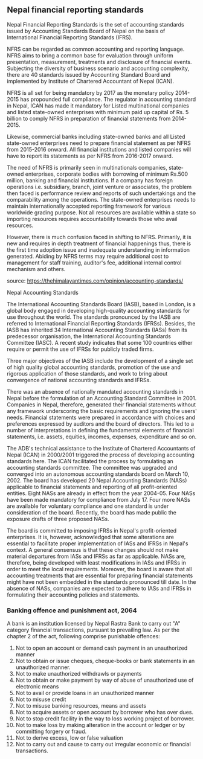 ## Nepal financial reporting standards

Nepal Financial Reporting Standards is the set of accounting standards issued by Accounting Standards Board of Nepal on the basis of International Financial Reporting Standards (IFRS).

NFRS can be regarded as common accounting and reporting language. NFRS aims to bring a common base for evaluation through uniform presentation, measurement, treatments and disclosure of financial events. Subjecting the diversity of business scenario and accounting complexity, there are 40 standards issued by Accounting Standard Board and implemented by Institute of Chartered Accountant of Nepal (ICAN).

NFRS is all set for being mandatory by 2017 as the monetary policy 2014-2015 has propounded full compliance. The regulator in accounting standard in Nepal, ICAN has made it mandatory for Listed multinational companies and listed state-owned enterprises with minimum paid up capital of Rs. 5 billion to comply NFRS in preparation of financial statements from 2014-2015.

Likewise, commercial banks including state-owned banks and all Listed state-owned enterprises need to prepare financial statement as per NFRS from 2015-2016 onward. All financial institutions and listed companies will have to report its statements as per NFRS from 2016-2017 onward.

The need of NFRS is primarily seen in multinationals companies, state-owned enterprises, corporate bodies with borrowing of minimum Rs.500 million, banking and financial institutions. If a company has foreign operations i.e. subsidiary, branch, joint venture or associates, the problem then faced is performance review and reports of such undertakings and the comparability among the operations. The state-owned enterprises needs to maintain internationally accepted reporting framework for various worldwide grading purpose. Not all resources are available within a state so importing resources requires accountability towards those who avail resources.

However, there is much confusion faced in shifting to NFRS. Primarily, it is new and requires in depth treatment of financial happenings thus, there is the first time adoption issue and inadequate understanding in information generated. Abiding by NFRS terms may require additional cost to management for staff training, auditor's fee, additional internal control mechanism and others.

source: https://thehimalayantimes.com/opinion/accounting-standards/

Nepal Accounting Standards

The International Accounting Standards Board (IASB), based in London, is a global body engaged in developing high-quality accounting standards for use throughout the world. The standards pronounced by the IASB are referred to International Financial Reporting Standards (IFRSs). Besides, the IASB has inherited 34 International Accounting Standards (IASs) from its predecessor organisation, the International Accounting Standards Committee (IASC). A recent study indicates that some 100 countries either require or permit the use of IFRSs for publicly traded firms.

Three major objectives of the IASB include the development of a single set of high quality global accounting standards, promotion of the use and rigorous application of those standards, and work to bring about convergence of national accounting standards and IFRSs.

There was an absence of nationally mandated accounting standards in Nepal before the formulation of an Accounting Standard Committee in 2001. Companies in Nepal, therefore, generated their financial statements without any framework underscoring the basic requirements and ignoring the users' needs. Financial statements were prepared in accordance with choices and preferences expressed by auditors and the board of directors. This led to a number of interpretations in defining the fundamental elements of financial statements, i.e. assets, equities, incomes, expenses, expenditure and so on.


The ADB's technical assistance to the Institute of Chartered Accountants of Nepal (ICAN) in 2000/2001 triggered the process of developing accounting standards here. The ICAN facilitated the process by formulating an accounting standards committee. The committee was upgraded and converged into an autonomous accounting standards board on March 10, 2002. The board has developed 20 Nepal Accounting Standards (NASs) applicable to financial statements and reporting of all profit-oriented entities. Eight NASs are already in effect from the year 2004-05. Four NASs have been made mandatory for compliance from July 17. Four more NASs are available for voluntary compliance and one standard is under consideration of the board. Recently, the board has made public the exposure drafts of three proposed NASs.

The board is committed to imposing IFRSs in Nepal's profit-oriented enterprises. It is, however, acknowledged that some alterations are essential to facilitate proper implementation of IASs and IFRSs in Nepal's context. A general consensus is that these changes should not make material departures from IASs and IFRSs as far as applicable. NASs are, therefore, being developed with least modifications in IASs and IFRSs in order to meet the local requirements. Moreover, the board is aware that all accounting treatments that are essential for preparing financial statements might have not been embedded in the standards pronounced till date. In the absence of NASs, companies are expected to adhere to IASs and IFRSs in formulating their accounting policies and statements.

### Banking offence and punishment act, 2064

A bank is an institution licensed by Nepal Rastra Bank to carry out "A" category financial transactions, pursuant to prevailing law. As per the chapter 2 of the act, following comprise punishable offences:

1. Not to open an account or demand cash payment in an unauthorized manner
2. Not to obtain or issue cheques, cheque-books or bank statements in an unauthorized manner.
3. Not to make unauthorized withdrawls or payments
4. Not to obtain or make payment by way of abuse of unauthorized use of electronic means
5. Not to avail or provide loans in an unauthorized manner
6. Not to misuse credit
7. Not to misuse banking resources, means and assets
8. Not to acquire assets or open account by borrower who has over dues.
9. Not to stop credit facility in the way to loss working project of borrower.
10. Not to make loss by making alteration in the account or ledger or by committing forgery or fraud.
11. Not to derive excess, low or false valuation
12. Not to carry out and cause to carry out irregular economic or financial transactions.

